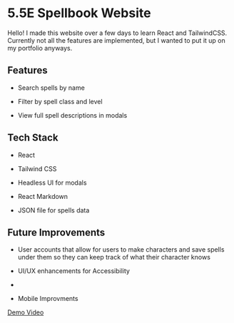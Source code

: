 # 5.5E Spellbook Website

Hello! I made this website over a few days to learn React and TailwindCSS. Currently not all the features are implemented, but I wanted to put it up on my portfolio anyways.

## Features
- Search spells by name

- Filter by spell class and level

- View full spell descriptions in modals

## Tech Stack
- React

- Tailwind CSS

- Headless UI for modals

- React Markdown

- JSON file for spells data

## Future Improvements
- User accounts that allow for users to make characters and save spells under them so they can keep track of what their character knows

- UI/UX enhancements for Accessibility
- 
- Mobile Improvments

[Demo Video](https://youtu.be/2uj6CXeaFLU)

